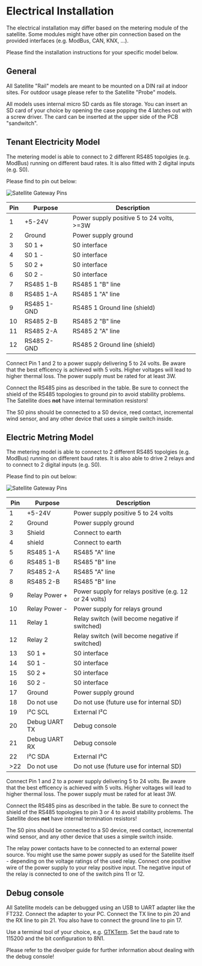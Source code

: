 # Electrical Installation

The electrical installation may differ based on the metering module of the satellite. Some modules might have other pin connection based on the provided interfaces (e.g. ModBus, CAN, KNX, ...).

Please find the installation instructions for your specific model below.

## General

All Satellite "Rail" models are meant to be mounted on a DIN rail at indoor sites. For outdoor usage please refer to the Satellite "Probe" models.

All models uses internal micro SD cards as file storage. You can insert an SD card of your choice by opening the case popping the 4 latches out with a screw driver. The card can be inserted at the upper side of the PCB "sandwitch".

## Tenant Electricity Model

The metering model is able to connect to 2 different RS485 topolgies (e.g. ModBus) running on different baud rates. It is also fitted with 2 digital inputs (e.g. S0).

Please find to pin out below:

![Satellite Gateway Pins](../assets/images/satellite_me_pins.jpg)

| Pin | Purpose       | Description                                            |
|-----|---------------|--------------------------------------------------------|
| 1   | +5-24V        | Power supply positive 5 to 24 volts, >=3W              |
| 2   | Ground        | Power supply ground                                    |
| 3   | S0 1 +        | S0 interface                                           |
| 4   | S0 1 -        | S0 interface                                           |
| 5   | S0 2 +        | S0 interface                                           |
| 6   | S0 2 -        | S0 interface                                           |
| 7   | RS485 1-B     | RS485 1 "B" line                                       |
| 8   | RS485 1-A     | RS485 1 "A" line                                       |
| 9   | RS485 1-GND   | RS485 1 Ground line (shield)                           |
| 10  | RS485 2-B     | RS485 2 "B" line                                       |
| 11  | RS485 2-A     | RS485 2 "A" line                                       |
| 12  | RS485 2-GND   | RS485 2 Ground line (shield)                           |

Connect Pin 1 and 2 to a power supply delivering 5 to 24 volts. Be aware that the best efficency is achieved with 5 volts. Higher voltages will lead to higher thermal loss. The power supply must be rated for at least 3W.

Connect the RS485 pins as described in the table. Be sure to connect the shield of the RS485 topologies to ground pin to avoid stability problems. The Satellite does **not** have internal termination resistors!

The S0 pins should be connected to a S0 device, reed contact, incremental wind sensor, and any other device that uses a simple switch inside.

## Electric Metring Model

The metering model is able to connect to 2 different RS485 topolgies (e.g. ModBus) running on different baud rates. It is also able to drive 2 relays and to connect to 2 digital inputs (e.g. S0).

Please find to pin out below:

![Satellite Gateway Pins](../assets/images/satellite_pins.jpg)

| Pin | Purpose       | Description                                            |
|-----|---------------|--------------------------------------------------------|
| 1   | +5-24V        | Power supply positive 5 to 24 volts                    |
| 2   | Ground        | Power supply ground                                    |
| 3   | Shield        | Connect to earth                                       |
| 4   | shield        | Connect to earth                                       |
| 5   | RS485 1-A     | RS485 "A" line                                         |
| 6   | RS485 1-B     | RS485 "B" line                                         |
| 7   | RS485 2-A     | RS485 "A" line                                         |
| 8   | RS485 2-B     | RS485 "B" line                                         |
| 9   | Relay Power + | Power supply for relays positive (e.g. 12 or 24 volts) |
| 10  | Relay Power - | Power supply for relays ground                         |
| 11  | Relay 1       | Relay switch (will become negative if switched)        |
| 12  | Relay 2       | Relay switch (will become negative if switched)        |
| 13  | S0 1 +        | S0 interface                                           |
| 14  | S0 1 -        | S0 interface                                           |
| 15  | S0 2 +        | S0 interface                                           |
| 16  | S0 2 -        | S0 interface                                           |
| 17  | Ground        | Power supply ground                                    |
| 18  | Do not use    | Do not use (future use for internal SD)                |
| 19  | I²C SCL       | External I²C                                           |
| 20  | Debug UART TX | Debug console                                          |
| 21  | Debug UART RX | Debug console                                          |
| 22  | I²C SDA       | External I²C                                           |
| >22 | Do not use    | Do not use (future use for internal SD)                |

Connect Pin 1 and 2 to a power supply delivering 5 to 24 volts. Be aware that the best efficency is achieved with 5 volts. Higher voltages will lead to higher thermal loss. The power supply must be rated for at least 3W.

Connect the RS485 pins as described in the table. Be sure to connect the shield of the RS485 topologies to pin 3 or 4 to avoid stability problems. The Satellite does **not** have internal termination resistors!

The S0 pins should be connected to a S0 device, reed contact, incremental wind sensor, and any other device that uses a simple switch inside.

The relay power contacts have to be connected to an external power source. You might use the same power supply as used for the Satellite itself - depending on the voltage ratings of the used relay. Connect one positive wire of the power supply to your relay positive input. The negative input of the relay is connected to one of the switch pins 11 or 12.

## Debug console

All Satellite models can be debugged using an USB to UART adapter like the FT232. Connect the adapter to your PC. Connect the TX line to pin 20 and the RX line to pin 21. You also have to connect the ground line to pin 17.

Use a terminal tool of your choice, e.g. [GTKTerm](https://github.com/Jeija/gtkterm). Set the baud rate to 115200 and the bit configuration to 8N1.

Please refer to the devolper guide for further information about dealing with the debug console!
